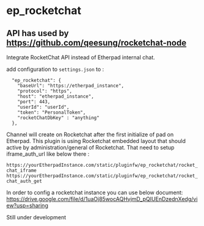 # ep_rocketchat
## API has used by https://github.com/qeesung/rocketchat-node 

Integrate RocketChat API instead of Etherpad internal chat.


add configuration to `settings.json` to :

```
  "ep_rocketchat": {
    "baseUrl": "https://etherpad_instance",
    "protocol": "https",
    "host": "etherpad_instance",
    "port": 443,
    "userId": "userId",
    "token": "PersonalToken",
    "rocketChatDbKey" : "anything"
  },
```

Channel will create on Rocketchat after the first initialize of pad on Etherpad.
This plugin is using Rocketchat embedded layout that should active by administration/general of Rocketchat.
That need to setup iframe_auth_url like below there :

`https://yourEtherpadInstance.com/static/pluginfw/ep_rocketchat/rocket_chat_iframe`
`https://yourEtherpadInstance.com/static/pluginfw/ep_rocketchat/rocket_chat_auth_get`

In order to config a rocketchat instance you can use below document:
https://drive.google.com/file/d/1uaOj85wocAQHvjmD_pQIUEnDzednXedg/view?usp=sharing

Still under development
